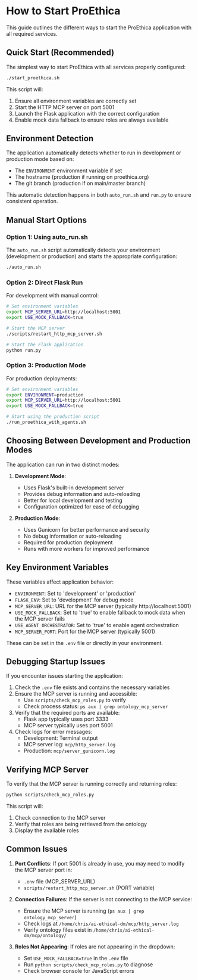 # How to Start ProEthica

This guide outlines the different ways to start the ProEthica application with all required services.

## Quick Start (Recommended)

The simplest way to start ProEthica with all services properly configured:

```bash
./start_proethica.sh
```

This script will:
1. Ensure all environment variables are correctly set
2. Start the HTTP MCP server on port 5001
3. Launch the Flask application with the correct configuration
4. Enable mock data fallback to ensure roles are always available

## Environment Detection

The application automatically detects whether to run in development or production mode based on:
- The `ENVIRONMENT` environment variable if set
- The hostname (production if running on proethica.org)
- The git branch (production if on main/master branch)

This automatic detection happens in both `auto_run.sh` and `run.py` to ensure consistent operation.

## Manual Start Options

### Option 1: Using auto_run.sh

The `auto_run.sh` script automatically detects your environment (development or production) and starts the appropriate configuration:

```bash
./auto_run.sh
```

### Option 2: Direct Flask Run

For development with manual control:

```bash
# Set environment variables
export MCP_SERVER_URL=http://localhost:5001
export USE_MOCK_FALLBACK=true

# Start the MCP server
./scripts/restart_http_mcp_server.sh

# Start the Flask application
python run.py
```

### Option 3: Production Mode

For production deployments:

```bash
# Set environment variables
export ENVIRONMENT=production
export MCP_SERVER_URL=http://localhost:5001
export USE_MOCK_FALLBACK=true

# Start using the production script
./run_proethica_with_agents.sh
```

## Choosing Between Development and Production Modes

The application can run in two distinct modes:

1. **Development Mode**:
   - Uses Flask's built-in development server
   - Provides debug information and auto-reloading
   - Better for local development and testing
   - Configuration optimized for ease of debugging

2. **Production Mode**:
   - Uses Gunicorn for better performance and security
   - No debug information or auto-reloading
   - Required for production deployment
   - Runs with more workers for improved performance

## Key Environment Variables

These variables affect application behavior:

- `ENVIRONMENT`: Set to 'development' or 'production'
- `FLASK_ENV`: Set to 'development' for debug mode
- `MCP_SERVER_URL`: URL for the MCP server (typically http://localhost:5001)
- `USE_MOCK_FALLBACK`: Set to 'true' to enable fallback to mock data when the MCP server fails
- `USE_AGENT_ORCHESTRATOR`: Set to 'true' to enable agent orchestration
- `MCP_SERVER_PORT`: Port for the MCP server (typically 5001)

These can be set in the `.env` file or directly in your environment.

## Debugging Startup Issues

If you encounter issues starting the application:

1. Check the `.env` file exists and contains the necessary variables
2. Ensure the MCP server is running and accessible:
   - Use `scripts/check_mcp_roles.py` to verify
   - Check process status: `ps aux | grep ontology_mcp_server`
3. Verify that the required ports are available:
   - Flask app typically uses port 3333
   - MCP server typically uses port 5001
4. Check logs for error messages:
   - Development: Terminal output
   - MCP server log: `mcp/http_server.log`
   - Production: `mcp/server_gunicorn.log`

## Verifying MCP Server

To verify that the MCP server is running correctly and returning roles:

```bash
python scripts/check_mcp_roles.py
```

This script will:
1. Check connection to the MCP server
2. Verify that roles are being retrieved from the ontology
3. Display the available roles

## Common Issues

1. **Port Conflicts**: If port 5001 is already in use, you may need to modify the MCP server port in:
   - `.env` file (MCP_SERVER_URL)
   - `scripts/restart_http_mcp_server.sh` (PORT variable)

2. **Connection Failures**: If the server is not connecting to the MCP service:
   - Ensure the MCP server is running (`ps aux | grep ontology_mcp_server`)
   - Check logs at `/home/chris/ai-ethical-dm/mcp/http_server.log`
   - Verify ontology files exist in `/home/chris/ai-ethical-dm/mcp/ontology/`

3. **Roles Not Appearing**: If roles are not appearing in the dropdown:
   - Set `USE_MOCK_FALLBACK=true` in the `.env` file
   - Run `python scripts/check_mcp_roles.py` to diagnose
   - Check browser console for JavaScript errors
